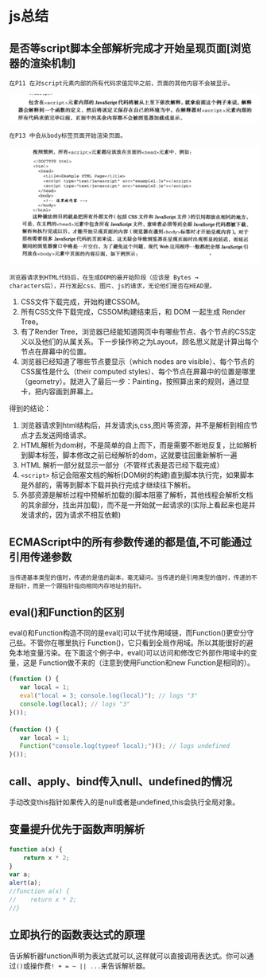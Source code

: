 # js总结
## 是否等script脚本全部解析完成才开始呈现页面[浏览器的渲染机制]
	在P11 在对script元素内部的所有代码求值完毕之前，页面的其他内容不会被显示。
![](./img/chapter_2/1.png)

	在P13 中会从body标签页面开始渲染页面。
![](./img/chapter_2/2.png)

	浏览器请求到HTML代码后，在生成DOM的最开始阶段（应该是 Bytes →
	characters后），并行发起css、图片、js的请求，无论他们是否在HEAD里。

1. CSS文件下载完成，开始构建CSSOM。
2. 所有CSS文件下载完成，CSSOM构建结束后，和 DOM 一起生成 Render Tree。
3. 有了Render Tree，浏览器已经能知道网页中有哪些节点、各个节点的CSS定义以及他们的从属关系。下一步操作称之为Layout，顾名思义就是计算出每个节点在屏幕中的位置。
4. 浏览器已经知道了哪些节点要显示（which nodes are visible）、每个节点的CSS属性是什么（their computed styles）、每个节点在屏幕中的位置是哪里（geometry）。就进入了最后一步：Painting，按照算出来的规则，通过显卡，把内容画到屏幕上。


得到的结论：
1. 浏览器请求到html结构后，并发请求js,css,图片等资源，并不是解析到相应节点才去发送网络请求。
2. HTML解析为dom树，不是简单的自上而下，而是需要不断地反复，比如解析到脚本标签，脚本修改之前已经解析的dom，这就要往回重新解析一遍
3. HTML 解析一部分就显示一部分（不管样式表是否已经下载完成）
4. `<script>` 标记会阻塞文档的解析(DOM树的构建)直到脚本执行完，如果脚本是外部的，需等到脚本下载并执行完成才继续往下解析。
5. 外部资源是解析过程中预解析加载的(脚本阻塞了解析，其他线程会解析文档的其余部分，找出并加载)，而不是一开始就一起请求的(实际上看起来也是并发请求的，因为请求不相互依赖)

## ECMAScript中的所有参数传递的都是值,不可能通过引用传递参数

    当传递基本类型的值时，传递的是值的副本，毫无疑问。当传递的是引用类型的值时，传递的不是指针，而是一个跟指针指向相同内存地址的指针。

## eval()和Function的区别
eval()和Function构造不同的是eval()可以干扰作用域链，而Function()更安分守己些。不管你在哪里执行 Function()，它只看到全局作用域。所以其能很好的避免本地变量污染。在下面这个例子中，eval()可以访问和修改它外部作用域中的变量，这是 Function做不来的（注意到使用Function和new Function是相同的）。
```javascript
(function () {
   var local = 1;
   eval("local = 3; console.log(local)"); // logs "3"
   console.log(local); // logs "3"
}());

(function () {
   var local = 1;
   Function("console.log(typeof local);")(); // logs undefined
}());
```

## call、apply、bind传入null、undefined的情况
手动改变this指针如果传入的是null或者是undefined,this会执行全局对象。

## 变量提升优先于函数声明解析
```javascript
function a(x) {
    return x * 2;
}
var a;
alert(a);
//function a(x) {
//    return x * 2;
//}
```
## 立即执行的函数表达式的原理
告诉解析器function声明为表达式就可以,这样就可以直接调用表达式。你可以通过`()`或操作费`! + = ~ || ...`来告诉解析器。
